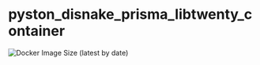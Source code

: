 # pyston_disnake_prisma_libtwenty_container
![Docker Image Size (latest by date)](https://img.shields.io/docker/image-size/jan2705g/pyston_disnake_prisma_libtwenty)
